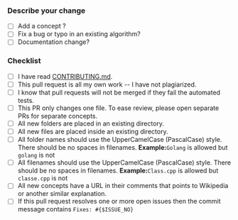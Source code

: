 ### Describe your change

- [ ] Add a concept ?
- [ ] Fix a bug or typo in an existing algorithm?
- [ ] Documentation change?

### Checklist

- [ ] I have read [CONTRIBUTING.md](https://github.com/dev-madhurendra/OOPs/blob/main/CONTRIBUTING.md).
- [ ] This pull request is all my own work -- I have not plagiarized.
- [ ] I know that pull requests will not be merged if they fail the automated tests.
- [ ] This PR only changes one file. To ease review, please open separate PRs for separate concepts.
- [ ] All new folders are placed in an existing directory.
- [ ] All new files are placed inside an existing directory.
- [ ] All folder names should use the UpperCamelCase (PascalCase) style. There should be no spaces in filenames.
      **Example:**`Golang` is allowed but `golang` is not
- [ ] All filenames should use the UpperCamelCase (PascalCase) style. There should be no spaces in filenames.
      **Example:**`Class.cpp` is allowed but `classe.cpp` is not
- [ ] All new concepts have a URL in their comments that points to Wikipedia or another similar explanation.
- [ ] If this pull request resolves one or more open issues then the commit message contains `Fixes: #{$ISSUE_NO}`
